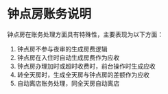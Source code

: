 # 钟点房账务说明

钟点房在账务处理方面具有特殊性，主要表现为以下方面：

1. 钟点房不参与夜审的生成房费逻辑 
2. 钟点房在入住时自动生成房费作为应收 
3. 钟点房办理加时或超时收费时，前台操作时生成应收 
4. 转全天房时，生成全天房与钟点房的差额作为应收
5. 自动离店账务处理，同全天房自动离店

